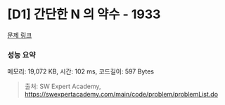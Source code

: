 # [D1] 간단한 N 의 약수 - 1933 

[문제 링크](https://swexpertacademy.com/main/code/problem/problemDetail.do?contestProbId=AV5PhcWaAKIDFAUq) 

### 성능 요약

메모리: 19,072 KB, 시간: 102 ms, 코드길이: 597 Bytes



> 출처: SW Expert Academy, https://swexpertacademy.com/main/code/problem/problemList.do